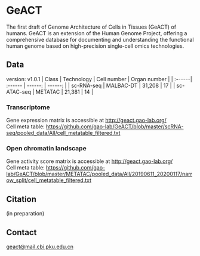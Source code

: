 # GeACT

The first draft of Genome Architecture of Cells in Tissues (GeACT) of humans. GeACT is an extension of the Human Genome Project, offering a comprehensive database for documenting and understanding the functional human genome based on high-precision single-cell omics technologies.

## Data
version: v1.0.1
| Class | Technology | Cell number | Organ number |
| :------| :------ | ------: | ------: |
| sc-RNA-seq | MALBAC-DT | 31,208 | 17 |
| sc-ATAC-seq | METATAC | 21,381 | 14 |

### Transcriptome  
Gene expression matrix is accessible at http://geact.gao-lab.org/  
Cell meta table: https://github.com/gao-lab/GeACT/blob/master/scRNA-seq/pooled_data/All/cell_metatable_filtered.txt

### Open chromatin landscape
Gene activity score matrix is accessible at http://geact.gao-lab.org/  
Cell meta table: https://github.com/gao-lab/GeACT/blob/master/METATAC/pooled_data/All/20190611_20200117/narrow_split/cell_metatable_filtered.txt

## Citation
(in preparation)

## Contact
geact@mail.cbi.pku.edu.cn
